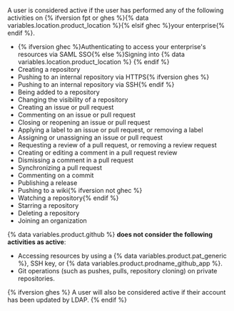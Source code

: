 A user is considered active if the user has performed any of the following activities on {% ifversion fpt or ghes %}{% data variables.location.product_location %}{% elsif ghec %}your enterprise{% endif %}.

* {% ifversion ghec %}Authenticating to access your enterprise's resources via SAML SSO{% else %}Signing into {% data variables.location.product_location %} {% endif %}
* Creating a repository
* Pushing to an internal repository via HTTPS{% ifversion ghes %}
* Pushing to an internal repository via SSH{% endif %}
* Being added to a repository
* Changing the visibility of a repository
* Creating an issue or pull request
* Commenting on an issue or pull request
* Closing or reopening an issue or pull request
* Applying a label to an issue or pull request, or removing a label
* Assigning or unassigning an issue or pull request
* Requesting a review of a pull request, or removing a review request
* Creating or editing a comment in a pull request review
* Dismissing a comment in a pull request
* Synchronizing a pull request
* Commenting on a commit
* Publishing a release
* Pushing to a wiki{% ifversion not ghec %}
* Watching a repository{% endif %}
* Starring a repository
* Deleting a repository
* Joining an organization

{% data variables.product.github %} **does not consider the following activities as active**:

* Accessing resources by using a {% data variables.product.pat_generic %}, SSH key, or {% data variables.product.prodname_github_app %}.
* Git operations (such as pushes, pulls, repository cloning) on private repositories.

{% ifversion ghes %}
A user will also be considered active if their account has been updated by LDAP.
{% endif %}
